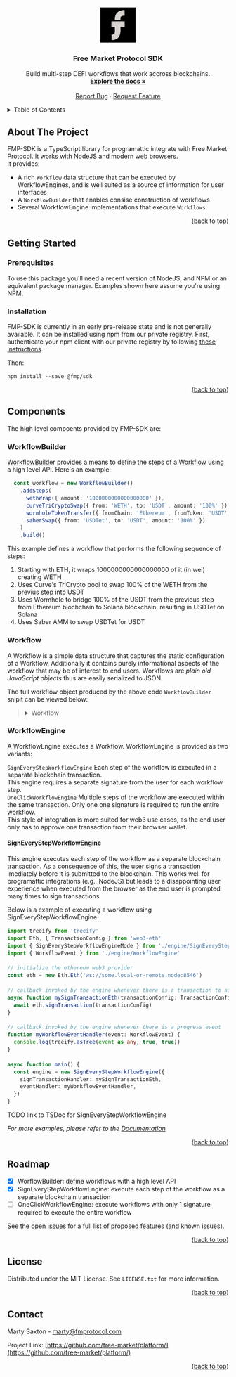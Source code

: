 <a name="readme-top"></a>

<br />
<div align="center">
  <a href="https://github.com/free-market">
    <img src="images/logo.png" alt="Logo" width="80" height="80">
  </a>

<h3 align="center">Free Market Protocol SDK</h3>

  <p align="center">
    Build multi-step DEFI workflows that work accross blockchains.
    <br />
    <a href="https://github.com/free-market/platform/blob/main/sdk/docs/modules.md"><strong>Explore the docs »</strong></a>
    <br />
    <br />
    <a href="https://github.com/free-market/platform/issues">Report Bug</a>
    ·
    <a href="https://github.com/free-market/platform/issues">Request Feature</a>
  </p>
</div>

<details>

<summary>Table of Contents</summary>

<!-- toc -->

- [About The Project](#about-the-project)
- [Getting Started](#getting-started)
  * [Prerequisites](#prerequisites)
  * [Installation](#installation)
- [Components](#components)
  * [WorkflowBuilder](#workflowbuilder)
  * [Workflow](#workflow)
  * [WorkflowEngine](#workflowengine)
    + [SignEveryStepWorkflowEngine](#signeverystepworkflowengine)
- [Roadmap](#roadmap)
- [License](#license)
- [Contact](#contact)

<!-- tocstop -->

</details>

<!-- ABOUT THE PROJECT -->

## About The Project

FMP-SDK is a TypeScript library for programattic integrate with Free Market Protocol. It works with NodeJS and modern web browsers.  
It provides:

- A rich `Workflow` data structure that can be executed by WorkflowEngines, and is well suited as a source of information for user interfaces
- A `WorkflowBuilder` that enables consise construction of workflows
- Several WorkflowEngine implementations that execute `Workflows`.

<p align="right">(<a href="#readme-top">back to top</a>)</p>

## Getting Started

### Prerequisites

To use this package you'll need a recent version of NodeJS, and NPM or an equivalent package manager. Examples shown here assume you're using NPM.

### Installation

FMP-SDK is currently in an early pre-release state and is not generally available. It can be installed using npm from our private registry. First, authenticate your npm client with our private registry by following [these instructions](https://docs.github.com/en/packages/working-with-a-github-packages-registry/working-with-the-npm-registry).

Then:

```
npm install --save @fmp/sdk
```

<p align="right">(<a href="#readme-top">back to top</a>)</p>

## Components

The high level compoents provided by FMP-SDK are:

### WorkflowBuilder

[WorkflowBuilder](docs/classes/WorkflowBuilder.md) provides a means to define the steps of a [Workflow](docs/interfaces/Workflow.md) using a high level API. Here's an example:

```TypeScript
  const workflow = new WorkflowBuilder()
    .addSteps(
      wethWrap({ amount: '1000000000000000000' }),
      curveTriCryptoSwap({ from: 'WETH', to: 'USDT', amount: '100%' }),
      wormholeTokenTransfer({ fromChain: 'Ethereum', fromToken: 'USDT', toChain: 'Solana', amount: '100%' }),
      saberSwap({ from: 'USDTet', to: 'USDT', amount: '100%' })
    )
    .build()
```

This example defines a workflow that performs the following sequence of steps:

1. Starting with ETH, it wraps 1000000000000000000 of it (in wei) creating WETH
2. Uses Curve's TriCrypto pool to swap 100% of the WETH from the previus step into USDT
3. Uses Wormhole to bridge 100% of the USDT from the previous step from Ethereum blochchain to Solana blockchain, resulting in USDTet on Solana
4. Uses Saber AMM to swap USDTet for USDT

### Workflow

A Workflow is a simple data structure that captures the static configuration of a Workflow. Additionally it contains purely informational aspects of the workflow that may be of interest to end users. Workflows are _plain old JavaScript objects_ thus are easily serialized to JSON.

The full workflow object produced by the above code `WorkflowBuilder` snipit can be viewed below:

<blockquote>
  <details>
    <summary>
      Workflow
    </summary>
    <blockquote>
      <details>
        <summary>
          steps
        </summary>
        <blockquote>
          <details>
            <summary>
              0
            </summary>
            <blockquote>
              stepId: weth.wrap
            </blockquote>
            <blockquote>
              inputAmount: 1000000000000000000
            </blockquote>
            <blockquote>
              <details>
                <summary>
                  inputAsset
                </summary>
                <blockquote>
                  type: token
                </blockquote>
                <blockquote>
                  blockChain: Ethereum
                </blockquote>
                <blockquote>
                  symbol: ETH
                </blockquote>
                <blockquote>
                  <details>
                    <summary>
                      info
                    </summary>
                    <blockquote>
                      fullName: Ethereum
                    </blockquote>
                    <blockquote>
                      decimals: 18
                    </blockquote>
                  </details>
                </blockquote>
              </details>
            </blockquote>
            <blockquote>
              <details>
                <summary>
                  outputAsset
                </summary>
                <blockquote>
                  type: token
                </blockquote>
                <blockquote>
                  blockChain: Ethereum
                </blockquote>
                <blockquote>
                  symbol: WETH
                </blockquote>
                <blockquote>
                  <details>
                    <summary>
                      info
                    </summary>
                    <blockquote>
                      fullName: Wrapped Ethereum
                    </blockquote>
                    <blockquote>
                      decimals: 18
                    </blockquote>
                  </details>
                </blockquote>
              </details>
            </blockquote>
            <blockquote>
              <details>
                <summary>
                  info
                </summary>
                <blockquote>
                  stepId: weth.wrap
                </blockquote>
                <blockquote>
                  name: Wrap Etherium
                </blockquote>
                <blockquote>
                  <details>
                    <summary>
                      blockchains
                    </summary>
                    <blockquote>
                      0: Ethereum
                    </blockquote>
                  </details>
                </blockquote>
                <blockquote>
                  gasEstimate: 1
                </blockquote>
                <blockquote>
                  exchangeFee: 0
                </blockquote>
                <blockquote>
                  description: Convert native ETH to WETH tokens.
                </blockquote>
              </details>
            </blockquote>
          </details>
        </blockquote>
        <blockquote>
          <details>
            <summary>
              1
            </summary>
            <blockquote>
              stepId: curve.tricrypto.swap
            </blockquote>
            <blockquote>
              inputAmount: 100%
            </blockquote>
            <blockquote>
              <details>
                <summary>
                  inputAsset
                </summary>
                <blockquote>
                  type: token
                </blockquote>
                <blockquote>
                  blockChain: Ethereum
                </blockquote>
                <blockquote>
                  symbol: WETH
                </blockquote>
                <blockquote>
                  <details>
                    <summary>
                      info
                    </summary>
                    <blockquote>
                      fullName: Wrapped Ethereum
                    </blockquote>
                    <blockquote>
                      decimals: 18
                    </blockquote>
                  </details>
                </blockquote>
              </details>
            </blockquote>
            <blockquote>
              <details>
                <summary>
                  outputAsset
                </summary>
                <blockquote>
                  type: token
                </blockquote>
                <blockquote>
                  blockChain: Ethereum
                </blockquote>
                <blockquote>
                  symbol: USDT
                </blockquote>
                <blockquote>
                  <details>
                    <summary>
                      info
                    </summary>
                    <blockquote>
                      fullName: Tether USD
                    </blockquote>
                    <blockquote>
                      decimals: 18
                    </blockquote>
                  </details>
                </blockquote>
              </details>
            </blockquote>
            <blockquote>
              inputIndex: 0
            </blockquote>
            <blockquote>
              outputIndex: 0
            </blockquote>
            <blockquote>
              <details>
                <summary>
                  info
                </summary>
                <blockquote>
                  stepId: curve.tricrypto.swap
                </blockquote>
                <blockquote>
                  name: Curve TriCrypto
                </blockquote>
                <blockquote>
                  <details>
                    <summary>
                      blockchains
                    </summary>
                    <blockquote>
                      0: Ethereum
                    </blockquote>
                  </details>
                </blockquote>
                <blockquote>
                  gasEstimate: 40
                </blockquote>
                <blockquote>
                  exchangeFee: 1
                </blockquote>
                <blockquote>
                  description: TriCrypto does swapping between the 3 most popular tokens on Etherium: WBTC, WETH and USDT
                </blockquote>
              </details>
            </blockquote>
          </details>
        </blockquote>
        <blockquote>
          <details>
            <summary>
              2
            </summary>
            <blockquote>
              stepId: wormhole.transfer
            </blockquote>
            <blockquote>
              inputAmount: 100%
            </blockquote>
            <blockquote>
              <details>
                <summary>
                  inputAsset
                </summary>
                <blockquote>
                  type: token
                </blockquote>
                <blockquote>
                  blockChain: Ethereum
                </blockquote>
                <blockquote>
                  symbol: USDT
                </blockquote>
                <blockquote>
                  <details>
                    <summary>
                      info
                    </summary>
                    <blockquote>
                      fullName: Tether USD
                    </blockquote>
                    <blockquote>
                      decimals: 18
                    </blockquote>
                  </details>
                </blockquote>
              </details>
            </blockquote>
            <blockquote>
              <details>
                <summary>
                  outputAsset
                </summary>
                <blockquote>
                  type: token
                </blockquote>
                <blockquote>
                  blockChain: Solana
                </blockquote>
                <blockquote>
                  symbol: USDTet
                </blockquote>
                <blockquote>
                  <details>
                    <summary>
                      info
                    </summary>
                    <blockquote>
                      fullName: USDTet (USDT via wormhole from Ethereum)
                    </blockquote>
                    <blockquote>
                      decimals: 18
                    </blockquote>
                  </details>
                </blockquote>
              </details>
            </blockquote>
            <blockquote>
              <details>
                <summary>
                  info
                </summary>
                <blockquote>
                  stepId: wormhole.transfer
                </blockquote>
                <blockquote>
                  name: Wormhole Token Portal
                </blockquote>
                <blockquote>
                  <details>
                    <summary>
                      blockchains
                    </summary>
                    <blockquote>
                      0: Ethereum
                    </blockquote>
                  </details>
                </blockquote>
                <blockquote>
                  gasEstimate: 400000
                </blockquote>
                <blockquote>
                  exchangeFee: 1
                </blockquote>
                <blockquote>
                  description: Enables transfering tokens to different blockchains.
                </blockquote>
              </details>
            </blockquote>
            <blockquote>
              sourceChain: Ethereum
            </blockquote>
            <blockquote>
              targetChain: Solana
            </blockquote>
          </details>
        </blockquote>
        <blockquote>
          <details>
            <summary>
              3
            </summary>
            <blockquote>
              stepId: saber.swap
            </blockquote>
            <blockquote>
              inputAmount: 100%
            </blockquote>
            <blockquote>
              <details>
                <summary>
                  inputAsset
                </summary>
                <blockquote>
                  type: token
                </blockquote>
                <blockquote>
                  blockChain: Solana
                </blockquote>
                <blockquote>
                  symbol: USDTet
                </blockquote>
                <blockquote>
                  <details>
                    <summary>
                      info
                    </summary>
                    <blockquote>
                      fullName: USDTet (USDT via wormhole from Ethereum)
                    </blockquote>
                    <blockquote>
                      decimals: 18
                    </blockquote>
                  </details>
                </blockquote>
              </details>
            </blockquote>
            <blockquote>
              <details>
                <summary>
                  outputAsset
                </summary>
                <blockquote>
                  type: token
                </blockquote>
                <blockquote>
                  blockChain: Solana
                </blockquote>
                <blockquote>
                  symbol: USDT
                </blockquote>
                <blockquote>
                  <details>
                    <summary>
                      info
                    </summary>
                    <blockquote>
                      fullName: USDT (solana)
                    </blockquote>
                    <blockquote>
                      decimals: 18
                    </blockquote>
                  </details>
                </blockquote>
              </details>
            </blockquote>
            <blockquote>
              <details>
                <summary>
                  info
                </summary>
                <blockquote>
                  stepId: saber.swap
                </blockquote>
                <blockquote>
                  name: Saber AMM
                </blockquote>
                <blockquote>
                  <details>
                    <summary>
                      blockchains
                    </summary>
                    <blockquote>
                      0: Ethereum
                    </blockquote>
                  </details>
                </blockquote>
                <blockquote>
                  gasEstimate: 1
                </blockquote>
                <blockquote>
                  exchangeFee: 1
                </blockquote>
                <blockquote>
                  description: Automated market maker for swapping SPL Tokens.
                </blockquote>
              </details>
            </blockquote>
          </details>
        </blockquote>
      </details>
    </blockquote>
  </details>
</blockquote>

### WorkflowEngine

A WorkflowEngine executes a Workflow. WorkflowEngine is provided as two variants:

`SignEveryStepWorkflowEngine` Each step of the workflow is executed in a separate blockchain transaction.  
This engine requires a separate signature from the user for each workflow step.  
`OneClickWorkflowEngine` Multiple steps of the workflow are executed within the same transaction. Only one one signature is required to run the entire workflow.  
This style of integration is more suited for web3 use cases, as the end user only has to approve one transaction from their browser wallet.

#### SignEveryStepWorkflowEngine

This engine executes each step of the workflow as a separate blockchain transaction. As a consequence of this, the user signs a transaction
imediately before it is submitted to the blockchain. This works well for programattic integrations (e.g., NodeJS) but leads to a disappointing
user experience when executed from the browser as the end user is prompted many times to sign transactions.

Below is a example of executing a workflow using SignEveryStepWorkflowEngine.

```TypeScript
import treeify from 'treeify'
import Eth, { TransactionConfig } from 'web3-eth'
import { SignEveryStepWorkflowEngineMode } from './engine/SignEveryStepWorkflowEngine'
import { WorkflowEvent } from './engine/WorkflowEngine'

// initialize the ethereum web3 provider
const eth = new Eth.Eth('ws://some.local-or-remote.node:8546')

// callback invoked by the engine whenever there is a transaction to sign
async function mySignTransactionEth(transactionConfig: TransactionConfig) {
  await eth.signTransaction(transactionConfig)
}

// callback invoked by the engine whenever there is a progress event
function myWorkflowEventHandler(event: WorkflowEvent) {
  console.log(treeify.asTree(event as any, true, true))
}

async function main() {
  const engine = new SignEveryStepWorkflowEngine({
    signTransactionHandler: mySignTransactionEth,
    eventHandler: myWorkflowEventHandler,
  })
}
```

TODO link to TSDoc for SignEveryStepWorkflowEngine

_For more examples, please refer to the [Documentation](docs/modules.md)_

<p align="right">(<a href="#readme-top">back to top</a>)</p>

## Roadmap

- [x] WorflowBuilder: define workflows with a high level API
- [x] SignEveryStepWorkflowEngine: execute each step of the workflow as a separate blockchain transaction
- [ ] OneClickWorkflowEngine: execute workflows with only 1 signature required to execute the entire workflow

See the [open issues](https://github.com/free-market/platform/issues) for a full list of proposed features (and known issues).

<p align="right">(<a href="#readme-top">back to top</a>)</p>

## License

Distributed under the MIT License. See `LICENSE.txt` for more information.

<p align="right">(<a href="#readme-top">back to top</a>)</p>

## Contact

Marty Saxton - marty@fmprotocol.com

Project Link: [https://github.com/free-market/platform/](https://github.com/free-market/platform/)

<p align="right">(<a href="#readme-top">back to top</a>)</p>

